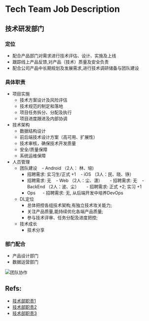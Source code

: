 # Tech Team Job Description

## 技术研发部门

### 定位
- 配合产品部门对需求进行技术评估、设计、实施及上线
- 跟踪线上产品反馈,对产品（技术）质量及安全负责
- 配合公司产品中长期规划及发展需求,进行技术调研储备与团队建设

### 具体职责
- 项目实施
  - 技术方案设计及风险评估
  - 技术规范的制定和落地
  - 项目任务拆分、分配及执行
  - 项目进度跟进及内部协调
- 技术架构
  - 数据结构设计
  - 前后端技术设计方案（高可用、扩展性）
  - 技术审核，确保技术开发质量
  - 安全/质量保障
  - 系统运维保障
- 人员管理
  - 团队建设
    - Android （2人： 林、培)
      - 招聘需求: 实习生/正式 +1
    - iOS （3人：民、晓、铮）
      - 招聘需求: 无
    - Web （2人：尘、潇）
      - 招聘需求: 无
    - BackEnd （2人：波、尘）
      - 招聘需求: 正式 +2; 实习 +1
    - Ops
      - 招聘需求: 无, 从后端开发中培养DevOps
  - DL定位
    - 总体把控各组技术架构,有独立技术攻关能力;
    - 关注产品质量,能持续优化各端产品质量;
    - 参与技术评审、任务分配及进度把控;
  - 技术成长    
    - 技术分享

### 部门配合
- 产品设计部门
- 数据运营部门

![团队协作](http://7j1ztl.com1.z0.glb.clouddn.com/TechWorkFlow20161211.png)


## Refs:
- [技术部职责1](http://wenku.baidu.com/view/8c28c329b4daa58da0114a14.html)
- [技术部职责2](http://wenku.baidu.com/view/66f0e4283169a4517723a3b6.html)
- [技术部职责3](http://www.wenkuxiazai.com/doc/b6c801d4e53a580217fcfe2e-2.html)
